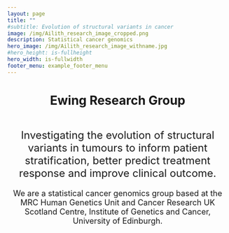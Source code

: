 ```yaml
---
layout: page
title: ""
#subtitle: Evolution of structural variants in cancer
image: /img/Ailith_research_image_cropped.png
description: Statistical cancer genomics 
hero_image: /img/Ailith_research_image_withname.jpg
#hero_height: is-fullheight 
hero_width: is-fullwidth
footer_menu: example_footer_menu
---
```


<h1 align="center">
Ewing Research Group
</h1>





<p align="center">


<font size="5">
<br>
Investigating the evolution of structural variants in tumours to inform patient stratification, better predict treatment response and improve clinical outcome.
</font>
<br>
<font size="4">
<br>
We are a statistical cancer genomics group based at the MRC Human Genetics Unit and Cancer Research UK Scotland Centre, Institute of Genetics and Cancer, University of Edinburgh.
</font>
</p>


